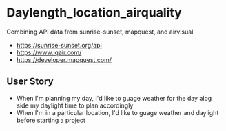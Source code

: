 # Daylength_location_airquality
Combining API data from sunrise-sunset, mapquest, and airvisual 

- https://sunrise-sunset.org/api
- https://www.iqair.com/
- https://developer.mapquest.com/

## User Story
- When I'm planning my day, I'd like to guage weather for the day alog side my daylight time to plan accordingly
- When I'm in a particular location, I'd like to guage weather and daylight before starting a project
